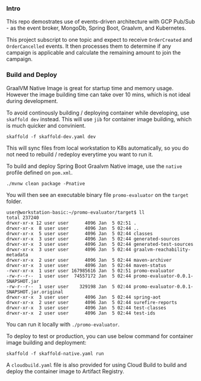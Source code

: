 ### Intro

This repo demostrates use of events-driven architecture with GCP Pub/Sub - as the event broker, MongoDb, Spring Boot, Graalvm, and Kubernetes. 

This project subscript to one topic and expect to receive `OrderCreated` and `OrderCancelled` events. It then processes them to determine if any campaign is applicable and calculate the remaining amount to join the campaign.  

### Build and Deploy

GraalVM Native Image is great for startup time and memory usage. However the image building time can take over 10 mins, which is not ideal during development.

To avoid continously building / deploying container while developing, use `skaffold dev` instead. This will use `jib` for container image building, which is much quicker and convinient. 

```
skaffold -f skaffold-dev.yaml dev
```

This will sync files from local workstation to K8s automatically, so you do not need to rebuild / redeploy everytime you want to run it. 

To build and deploy Spring Boot Graalvm Native image, use the `native` profile defined on `pom.xml`. 

```
./mvnw clean package -Pnative
```

You will then see an executable binary file `promo-evaluator` on the `target` folder. 

```
user@workstation-basic:~/promo-evaluator/target$ ll
total 237240
drwxr-xr-x 12 user user      4096 Jan  5 02:51 .
drwxr-xr-x  8 user user      4096 Jan  5 02:44 ..
drwxr-xr-x  5 user user      4096 Jan  5 02:44 classes
drwxr-xr-x  3 user user      4096 Jan  5 02:44 generated-sources
drwxr-xr-x  3 user user      4096 Jan  5 02:44 generated-test-sources
drwxr-xr-x  3 user user      4096 Jan  5 02:44 graalvm-reachability-metadata
drwxr-xr-x  2 user user      4096 Jan  5 02:44 maven-archiver
drwxr-xr-x  3 user user      4096 Jan  5 02:44 maven-status
-rwxr-xr-x  1 user user 167985616 Jan  5 02:51 promo-evaluator
-rw-r--r--  1 user user  74557172 Jan  5 02:44 promo-evaluator-0.0.1-SNAPSHOT.jar
-rw-r--r--  1 user user    329198 Jan  5 02:44 promo-evaluator-0.0.1-SNAPSHOT.jar.original
drwxr-xr-x  3 user user      4096 Jan  5 02:44 spring-aot
drwxr-xr-x  2 user user      4096 Jan  5 02:44 surefire-reports
drwxr-xr-x  3 user user      4096 Jan  5 02:44 test-classes
drwxr-xr-x  2 user user      4096 Jan  5 02:44 test-ids
```

You can run it locally with `./promo-evaluator`. 


To deploy to test or production, you can use below command for container image building and deployment:

```
skaffold -f skaffold-native.yaml run
```

A `cloudbuild.yaml` file is also provided for using Cloud Build to build and deploy the container image to Artifact Registry.